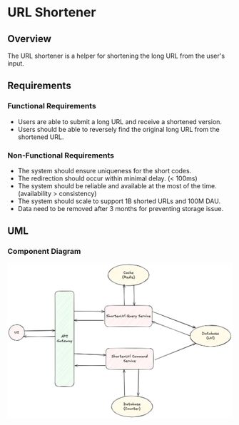 # URL Shortener

## Overview
The URL shortener is a helper for shortening the long URL from the user's input.

## Requirements
### Functional Requirements
* Users are able to submit a long URL and receive a shortened version.
* Users should be able to reversely find the original long URL from the shortened URL.

### Non-Functional Requirements
* The system should ensure uniqueness for the short codes.
* The redirection should occur within minimal delay. (< 100ms)
* The system should be reliable and available at the most of the time. (availability > consistency)
* The system should scale to support 1B shorted URLs and 100M DAU.
* Data need to be removed after 3 months for preventing storage issue.

## UML
### Component Diagram
![components](./asset/shorten-url.png)
